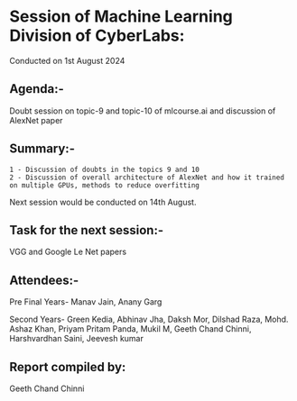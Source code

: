 # Session of Machine Learning Division of CyberLabs:

Conducted on 1st August 2024

## Agenda:- 

Doubt session on topic-9 and topic-10 of mlcourse.ai and discussion of AlexNet paper 

## Summary:-

	1 - Discussion of doubts in the topics 9 and 10
	2 - Discussion of overall architecture of AlexNet and how it trained on multiple GPUs, methods to reduce overfitting

Next session would be conducted on 14th August.

## Task for the next session:-

VGG and Google Le Net papers 

## Attendees:-

Pre Final Years- Manav Jain, Anany Garg

Second Years- Green Kedia, Abhinav Jha, Daksh Mor, Dilshad Raza, Mohd. Ashaz Khan, Priyam Pritam Panda, Mukil M, Geeth Chand Chinni, Harshvardhan Saini, Jeevesh kumar

## Report compiled by: 

Geeth Chand Chinni
